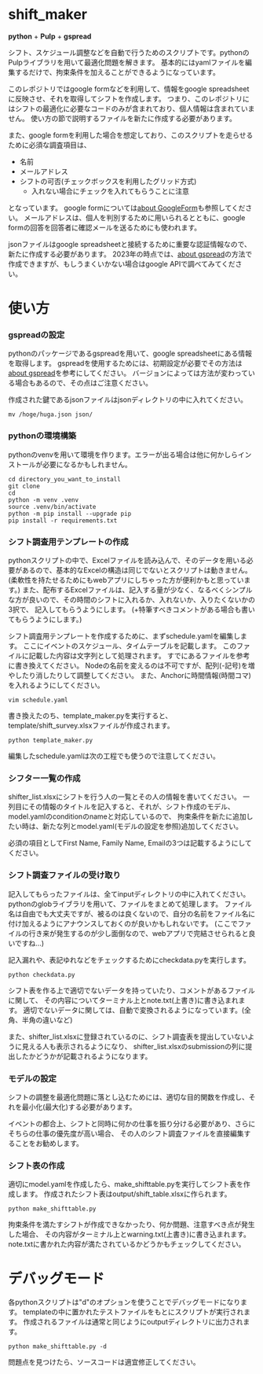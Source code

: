 # shift_maker
**python** + **Pulp** + **gspread**

シフト、スケジュール調整などを自動で行うためのスクリプトです。pythonのPulpライブラリを用いて最適化問題を解きます。
基本的にはyamlファイルを編集するだけで、拘束条件を加えることができるようになっています。

このレポジトリではgoogle formなどを利用して、情報をgoogle spreadsheetに反映させ、それを取得してシフトを作成します。
つまり、このレポジトリにはシフトの最適化に必要なコードのみが含まれており、個人情報は含まれていません。
使い方の節で説明するファイルを新たに作成する必要があります。

また、google formを利用した場合を想定しており、このスクリプトを走らせるために必須な調査項目は、
* 名前
* メールアドレス
* シフトの可否(チェックボックスを利用したグリッド方式)
    * 入れない場合にチェックを入れてもらうことに注意

となっています。
google formについては[about GoogleForm](doc/GoogleForm.md)も参照してください。
メールアドレスは、個人を判別するために用いられるとともに、google formの回答を回答者に確認メールを送るためにも使われます。

jsonファイルはgoogle spreadsheetと接続するために重要な認証情報なので、新たに作成する必要があります。
2023年の時点では、[about gspread](doc/GoogleAPI.md)の方法で作成できますが、もしうまくいかない場合はgoogle APIで調べてみてください。

# 使い方
### gspreadの設定
pythonのパッケージであるgspreadを用いて、google spreadsheetにある情報を取得します。
gspreadを使用するためには、初期設定が必要でその方法は[about gspread](doc/GoogleAPI.md)を参考にしてください。
バージョンによっては方法が変わっている場合もあるので、その点はご注意ください。

作成された鍵であるjsonファイルはjsonディレクトリの中に入れてください。
```shell
mv /hoge/huga.json json/
```

### pythonの環境構築
pythonのvenvを用いて環境を作ります。エラーが出る場合は他に何かしらインストールが必要になるかもしれません。
```shell
cd directory_you_want_to_install
git clone
cd 
python -m venv .venv
source .venv/bin/activate
python -m pip install --upgrade pip
pip install -r requirements.txt
```

### シフト調査用テンプレートの作成
pythonスクリプトの中で、Excelファイルを読み込んで、そのデータを用いる必要があるので、基本的なExcelの構造は同じでないとスクリプトは動きません。
(柔軟性を持たせるためにもwebアプリにしちゃった方が便利かもと思っています。)
また、配布するExcelファイルは、記入する量が少なく、なるべくシンプルな方が良いので、その時間のシフトに入れるか、入れないか、入りたくないかの3択で、
記入してもらうようにします。
(+特筆すべきコメントがある場合も書いてもらうようにします。)

シフト調査用テンプレートを作成するために、まずschedule.yamlを編集します。
ここにイベントのスケジュール、タイムテーブルを記載します。
このファイルに記載した内容は文字列として処理されます。
すでにあるファイルを参考に書き換えてください。
Nodeの名前を変えるのは不可ですが、配列(-記号)を増やしたり消したりして調整してください。
また、Anchorに時間情報(時間コマ)を入れるようにしてください。
```shell
vim schedule.yaml
```

書き換えたのち、template_maker.pyを実行すると、template/shift_survey.xlsxファイルが作成されます。
```shell
python template_maker.py
```

編集したschedule.yamlは次の工程でも使うので注意してください。

### シフター一覧の作成
shifter_list.xlsxにシフトを行う人の一覧とその人の情報を書いてください。
一列目にその情報のタイトルを記入すると、それが、シフト作成のモデル、model.yamlのconditionのnameと対応しているので、
拘束条件を新たに追加したい時は、新たな列とmodel.yaml(モデルの設定を参照)追加してください。

必須の項目としてFirst Name, Family Name, Emailの3つは記載するようにしてください。

### シフト調査ファイルの受け取り
記入してもらったファイルは、全てinputディレクトリの中に入れてください。
pythonのglobライブラリを用いて、ファイルをまとめて処理します。
ファイル名は自由でも大丈夫ですが、被るのは良くないので、自分の名前をファイル名に付け加えるようにアナウンスしておくのが良いかもしれないです。
(ここでファイルの行き来が発生するのが少し面倒なので、webアプリで完結させられると良いですね…)

記入漏れや、表記ゆれなどをチェックするためにcheckdata.pyを実行します。
```shell
python checkdata.py
```

シフト表を作る上で適切でないデータを持っていたり、コメントがあるファイルに関して、
その内容についてターミナル上とnote.txt(上書き)に書き込まれます。
適切でないデータに関しては、自動で変換されるようになっています。(全角、半角の違いなど)

また、shifter_list.xlsxに登録されているのに、シフト調査表を提出していないように見える人も表示されるようになり、
shifter_list.xlsxのsubmissionの列に提出したかどうかが記載されるようになります。


### モデルの設定
シフトの調整を最適化問題に落とし込むためには、適切な目的関数を作成し、それを最小化(最大化)する必要があります。

イベントの都合上、シフトと同時に何かの仕事を振り分ける必要があり、さらにそちらの仕事の優先度が高い場合、
その人のシフト調査ファイルを直接編集することをお勧めします。

### シフト表の作成
適切にmodel.yamlを作成したら、make_shifttable.pyを実行してシフト表を作成します。
作成されたシフト表はoutput/shift_table.xlsxに作られます。

```shell
python make_shifttable.py
```

拘束条件を満たすシフトが作成できなかったり、何か問題、注意すべき点が発生した場合、
その内容がターミナル上とwarning.txt(上書き)に書き込まれます。
note.txtに書かれた内容が満たされているかどうかもチェックしてください。

# デバッグモード
各pythonスクリプトは"d"のオプションを使うことでデバッグモードになります。
templateの中に置かれたテストファイルをもとにスクリプトが実行されます。
作成されるファイルは通常と同じようにoutputディレクトリに出力されます。

```shell
python make_shifttable.py -d
```

問題点を見つけたら、ソースコードは適宜修正してください。